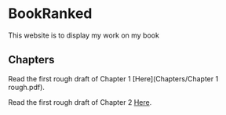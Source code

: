 # BookRanked
This website is to display my work on my book

## Chapters 

Read the first rough draft of Chapter 1 [Here](Chapters/Chapter 1 rough.pdf).

Read the first rough draft of Chapter 2 [Here]().

